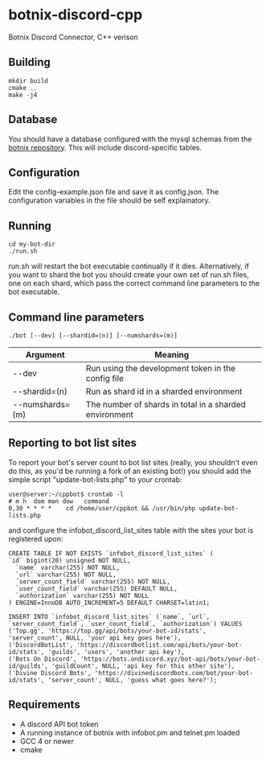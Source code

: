 # botnix-discord-cpp
Botnix Discord Connector, C++ verison

## Building

    mkdir build
    cmake ..
    make -j4

## Database

You should have a database configured with the mysql schemas from the [botnix repository](https://github.com/braindigitalis/botnix). This will include discord-specific tables.

## Configuration

Edit the config-example.json file and save it as config.json. The configuration variables in the file should be self explainatory.

## Running

    cd my-bot-dir
    ./run.sh

run.sh will restart the bot executable continually if it dies. Alternatively, if you want to shard the bot you should create your own set of run.sh files, one on each shard, which pass the correct command line parameters to the bot executable.

## Command line parameters

    ./bot [--dev] [--shardid=(n)] [--numshards=(m)]

| Argument        | Meaning                                                |
| --------------- |------------------------------------------------------- |
| --dev           | Run using the development token in the config file     |
| --shardid=(n)   | Run as shard id <n> in a sharded environment           |
| --numshards=(m) | The number of shards in total in a sharded environment | 

## Reporting to bot list sites

To report your bot's server count to bot list sites (really, you shouldn't even do this, as you'd be running a fork of an existing bot!) you should add the simple script "update-bot-lists.php" to your crontab:

    user@server:~/cppbot$ crontab -l
    # m h  dom mon dow   command
    0,30 * * * *    cd /home/user/cppbot && /usr/bin/php update-bot-lists.php
    
and configure the infobot_discord_list_sites table with the sites your bot is registered upon:

    CREATE TABLE IF NOT EXISTS `infobot_discord_list_sites` (
    `id` bigint(20) unsigned NOT NULL,
      `name` varchar(255) NOT NULL,
      `url` varchar(255) NOT NULL,
      `server_count_field` varchar(255) NOT NULL,
      `user_count_field` varchar(255) DEFAULT NULL,
      `authorization` varchar(255) NOT NULL
    ) ENGINE=InnoDB AUTO_INCREMENT=5 DEFAULT CHARSET=latin1;
    
    INSERT INTO `infobot_discord_list_sites` (`name`, `url`, `server_count_field`, `user_count_field`, `authorization`) VALUES
    ('Top.gg', 'https://top.gg/api/bots/your-bot-id/stats', 'server_count', NULL, 'your api key goes here'),
    ('DiscordBotList', 'https://discordbotlist.com/api/bots/your-bot-id/stats', 'guilds', 'users', 'another api key'),
    ('Bots On Discord', 'https://bots.ondiscord.xyz/bot-api/bots/your-bot-id/guilds', 'guildCount', NULL, 'api key for this other site'),
    ('Divine Discord Bots', 'https://divinediscordbots.com/bot/your-bot-id/stats', 'server_count', NULL, 'guess what goes here?');

## Requirements

* A discord API bot token
* A running instance of botnix with infobot.pm and telnet.pm loaded
* GCC 4 or newer
* cmake

